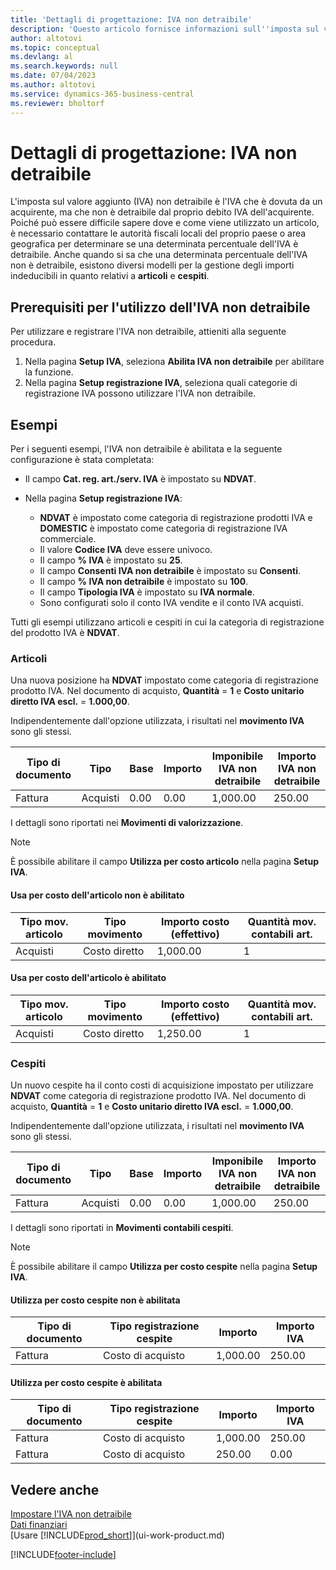 ```yaml
---
title: 'Dettagli di progettazione: IVA non detraibile'
description: 'Questo articolo fornisce informazioni sull''imposta sul valore aggiunto (IVA) non detraibile è l''IVA che è dovuta da un acquirente, ma che non è detraibile dal proprio debito IVA dell''acquirente.'
author: altotovi
ms.topic: conceptual
ms.devlang: al
ms.search.keywords: null
ms.date: 07/04/2023
ms.author: altotovi
ms.service: dynamics-365-business-central
ms.reviewer: bholtorf
---
```


# Dettagli di progettazione: IVA non detraibile

L'imposta sul valore aggiunto (IVA) non detraibile è l'IVA che è dovuta da un acquirente, ma che non è detraibile dal proprio debito IVA dell'acquirente. Poiché può essere difficile sapere dove e come viene utilizzato un articolo, è necessario contattare le autorità fiscali locali del proprio paese o area geografica per determinare se una determinata percentuale dell'IVA è detraibile. Anche quando si sa che una determinata percentuale dell'IVA non è detraibile, esistono diversi modelli per la gestione degli importi indeducibili in quanto relativi a **articoli** e **cespiti**.

## Prerequisiti per l'utilizzo dell'IVA non detraibile

Per utilizzare e registrare l'IVA non detraibile, attieniti alla seguente procedura.

1. Nella pagina **Setup IVA**, seleziona **Abilita IVA non detraibile** per abilitare la funzione.
2. Nella pagina **Setup registrazione IVA**, seleziona quali categorie di registrazione IVA possono utilizzare l'IVA non detraibile.

## Esempi

Per i seguenti esempi, l'IVA non detraibile è abilitata e la seguente configurazione è stata completata:

- Il campo **Cat. reg. art./serv. IVA** è impostato su **NDVAT**.
- Nella pagina **Setup registrazione IVA**:

    - **NDVAT** è impostato come categoria di registrazione prodotti IVA e **DOMESTIC** è impostato come categoria di registrazione IVA commerciale.
    - Il valore **Codice IVA** deve essere univoco.
    - Il campo **% IVA** è impostato su **25**.
    - Il campo **Consenti IVA non detraibile** è impostato su **Consenti**.
    - Il campo **% IVA non detraibile** è impostato su **100**.
    - Il campo **Tipologia IVA** è impostato su **IVA normale**.
    - Sono configurati solo il conto IVA vendite e il conto IVA acquisti.

Tutti gli esempi utilizzano articoli e cespiti in cui la categoria di registrazione del prodotto IVA è **NDVAT**.

### Articoli

Una nuova posizione ha **NDVAT** impostato come categoria di registrazione prodotto IVA. Nel documento di acquisto, **Quantità** = **1** e **Costo unitario diretto IVA escl.** = **1.000,00**.

Indipendentemente dall'opzione utilizzata, i risultati nel **movimento IVA** sono gli stessi.

| Tipo di documento | Tipo | Base | Importo | Imponibile IVA non detraibile | Importo IVA non detraibile |
|---|---|---|---|---|---|
| Fattura | Acquisti | 0.00 | 0.00 | 1,000.00 | 250.00 |

I dettagli sono riportati nei **Movimenti di valorizzazione**.

> [!NOTE]
> È possibile abilitare il campo **Utilizza per costo articolo** nella pagina **Setup IVA**.

#### Usa per costo dell'articolo non è abilitato

| Tipo mov. articolo | Tipo movimento | Importo costo (effettivo) | Quantità mov. contabili art. |
|---|---|---|---|
| Acquisti | Costo diretto | 1,000.00 | 1 |

#### Usa per costo dell'articolo è abilitato

| Tipo mov. articolo | Tipo movimento | Importo costo (effettivo) | Quantità mov. contabili art. |
|---|---|---|---|
| Acquisti | Costo diretto | 1,250.00 | 1 |

### Cespiti

Un nuovo cespite ha il conto costi di acquisizione impostato per utilizzare **NDVAT** come categoria di registrazione prodotto IVA. Nel documento di acquisto, **Quantità** = **1** e **Costo unitario diretto IVA escl.** = **1.000,00**.

Indipendentemente dall'opzione utilizzata, i risultati nel **movimento IVA** sono gli stessi.

| Tipo di documento | Tipo | Base | Importo | Imponibile IVA non detraibile | Importo IVA non detraibile |
|---|---|---|---|---|---|
| Fattura | Acquisti | 0.00 | 0.00 | 1,000.00 | 250.00 |

I dettagli sono riportati in **Movimenti contabili cespiti**.

> [!NOTE]
> È possibile abilitare il campo **Utilizza per costo cespite** nella pagina **Setup IVA**.

#### Utilizza per costo cespite non è abilitata

| Tipo di documento | Tipo registrazione cespite | Importo | Importo IVA |
|---|---|---|---|
| Fattura | Costo di acquisto | 1,000.00 | 250.00 |

#### Utilizza per costo cespite è abilitata

| Tipo di documento | Tipo registrazione cespite | Importo | Importo IVA |
|---|---|---|---|
| Fattura | Costo di acquisto | 1,000.00 | 250.00 |
| Fattura | Costo di acquisto | 250.00 | 0.00 |

## Vedere anche

[Impostare l'IVA non detraibile](finance-setup-nondeductible-vat.md)  
[Dati finanziari](finance.md)  
[Usare [!INCLUDE[prod_short](includes/prod_short.md)]](ui-work-product.md)

[!INCLUDE[footer-include](includes/footer-banner.md)]
